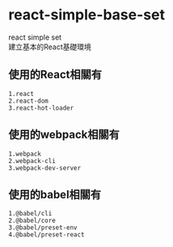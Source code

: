 # react-simple-base-set
react simple set    
建立基本的React基礎環境

## 使用的React相關有
    1.react
    2.react-dom
    3.react-hot-loader

## 使用的webpack相關有
    1.webpack
    2.webpack-cli
    3.webpack-dev-server

## 使用的babel相關有
    1.@babel/cli
    2.@babel/core
    3.@babel/preset-env
    4.@babel/preset-react